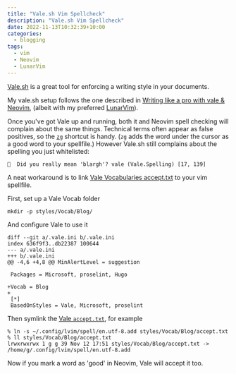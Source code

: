 ```yaml
---
title: "Vale.sh Vim Spellcheck"
description: "Vale.sh Vim Spellcheck"
date: 2022-11-13T10:32:39+10:00
categories:
  - blogging
tags:
  - vim
  - Neovim
  - LunarVim
---
```


[Vale.sh](https://vale.sh/) is a great tool for enforcing a writing style in your documents.

My vale.sh setup follows the one described in [Writing like a pro with vale & Neovim](https://bhupesh.me/writing-like-a-pro-with-vale-and-neovim/), (albeit with my preferred [LunarVim](https://www.lunarvim.org/)).

Once you've got Vale up and running, both it and Neovim spell checking will complain about the same things. Technical terms often appear as false positives, so the [`zg`](https://neovim.io/doc/user/spell.html#spell-quickstart) shortcut is handy. (`zg` adds the word under the cursor as a good word to your spellfile.) However Vale.sh still complains about the spelling you just whitelisted:

```
  Did you really mean 'blargh'? vale (Vale.Spelling) [17, 139]
```

A neat workaround is to link [Vale Vocabularies accept.txt](https://vale.sh/docs/topics/vocab/) to your vim spellfile.

First, set up a Vale Vocab folder

```
mkdir -p styles/Vocab/Blog/
```

And configure Vale to use it

```git
diff --git a/.vale.ini b/.vale.ini
index 636f9f3..db22387 100644
--- a/.vale.ini
+++ b/.vale.ini
@@ -4,6 +4,8 @@ MinAlertLevel = suggestion

 Packages = Microsoft, proselint, Hugo

+Vocab = Blog
+
 [*]
 BasedOnStyles = Vale, Microsoft, proselint
```

Then symlink the [Vale `accept.txt`](https://vale.sh/docs/topics/vocab/#file-format), for example

```
% ln -s ~/.config/lvim/spell/en.utf-8.add styles/Vocab/Blog/accept.txt
% ll styles/Vocab/Blog/accept.txt
lrwxrwxrwx 1 g g 39 Nov 12 17:51 styles/Vocab/Blog/accept.txt -> /home/g/.config/lvim/spell/en.utf-8.add
```

Now if you mark a word as 'good' in Neovim, Vale will accept it too.
